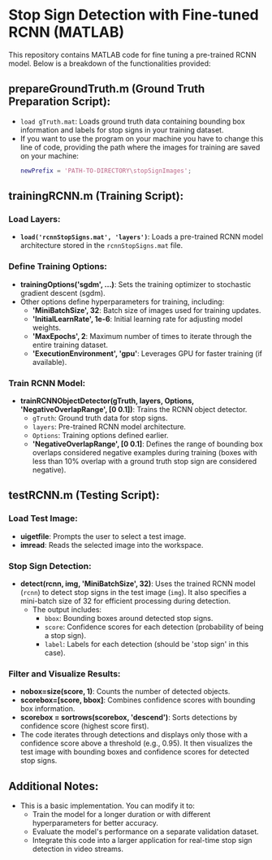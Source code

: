 # Stop Sign Detection with Fine-tuned RCNN (MATLAB)

This repository contains MATLAB code for fine tuning a pre-trained RCNN model. Below is a breakdown of the functionalities provided:

## prepareGroundTruth.m (Ground Truth Preparation Script):

- `load gTruth.mat`: Loads ground truth data containing bounding box information and labels for stop signs in your training dataset.
- If you want to use the program on your machine you have to change this line of code, providing the path where the images for training are saved on your machine: 
  ```matlab
  newPrefix = 'PATH-TO-DIRECTORY\stopSignImages';
  ```

## trainingRCNN.m (Training Script):

### Load Layers:
- **`load('rcnnStopSigns.mat', 'layers')`**: Loads a pre-trained RCNN model architecture stored in the `rcnnStopSigns.mat` file.

### Define Training Options:
- **trainingOptions('sgdm', ...)**: Sets the training optimizer to stochastic gradient descent (sgdm).
- Other options define hyperparameters for training, including:
  - **'MiniBatchSize', 32**: Batch size of images used for training updates.
  - **'InitialLearnRate', 1e-6**: Initial learning rate for adjusting model weights.
  - **'MaxEpochs', 2**: Maximum number of times to iterate through the entire training dataset.
  - **'ExecutionEnvironment', 'gpu'**: Leverages GPU for faster training (if available).

### Train RCNN Model:
- **trainRCNNObjectDetector(gTruth, layers, Options, 'NegativeOverlapRange', [0 0.1])**: Trains the RCNN object detector.
  - `gTruth`: Ground truth data for stop signs.
  - `layers`: Pre-trained RCNN model architecture.
  - `Options`: Training options defined earlier.
  - **'NegativeOverlapRange', [0 0.1]**: Defines the range of bounding box overlaps considered negative examples during training (boxes with less than 10% overlap with a ground truth stop sign are considered negative).

## testRCNN.m (Testing Script):

### Load Test Image:
- **uigetfile**: Prompts the user to select a test image.
- **imread**: Reads the selected image into the workspace.

### Stop Sign Detection:
- **detect(rcnn, img, 'MiniBatchSize', 32)**: Uses the trained RCNN model (`rcnn`) to detect stop signs in the test image (`img`). It also specifies a mini-batch size of 32 for efficient processing during detection.
  - The output includes:
    - `bbox`: Bounding boxes around detected stop signs.
    - `score`: Confidence scores for each detection (probability of being a stop sign).
    - `label`: Labels for each detection (should be 'stop sign' in this case).

### Filter and Visualize Results:
- **nobox=size(score, 1)**: Counts the number of detected objects.
- **scorebox=[score, bbox]**: Combines confidence scores with bounding box information.
- **scorebox = sortrows(scorebox, 'descend')**: Sorts detections by confidence score (highest score first).
- The code iterates through detections and displays only those with a confidence score above a threshold (e.g., 0.95). It then visualizes the test image with bounding boxes and confidence scores for detected stop signs.

## Additional Notes:

- This is a basic implementation. You can modify it to:
  - Train the model for a longer duration or with different hyperparameters for better accuracy.
  - Evaluate the model's performance on a separate validation dataset.
  - Integrate this code into a larger application for real-time stop sign detection in video streams.
